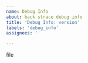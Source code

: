 ```yaml
---
name: Debug Info
about: back strace debug info
title: 'Debug Info: version'
labels: 'debug_info'
assignees: ''

---
```


file

